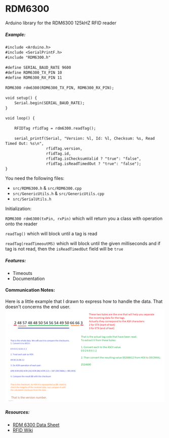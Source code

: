 # RDM6300
Arduino library for the RDM6300 125kHZ RFID reader

##### Example:

```
#include <Arduino.h>
#include <SerialPrintF.h>
#include "RDM6300.h"

#define SERIAL_BAUD_RATE 9600
#define RDM6300_TX_PIN 10
#define RDM6300_RX_PIN 11

RDM6300 rdm6300(RDM6300_TX_PIN, RDM6300_RX_PIN);

void setup() {
    Serial.begin(SERIAL_BAUD_RATE);
}

void loop() {

    RFIDTag rfidTag = rdm6300.readTag();

    serial_printf(Serial, "Version: %l, Id: %l, Checksum: %s, Read Timed Out: %s\n",
                  rfidTag.version,
                  rfidTag.id,
                  rfidTag.isChecksumValid ? "true": "false",
                  rfidTag.isReadTimedOut ? "true": "false");
}

```

You need the following files:
- `src/RDM6300.h` & `src/RDM6300.cpp`
- `src/GenericUtils.h` & `src/GenericUtils.cpp`
- `src/SerialUtils.h`

Initialization:

`RDM6300 rdm6300(txPin, rxPin)` which will return you a class with operation onto the reader

`readTag()` which will block until a tag is read

`readTag(readTimeoutMS)` which will block until the given milliseconds and if tag is not read, then the `isReadTimedOut` field will be `true`

##### Features:

- Timeouts
- Documentation

#### Communication Notes:

Here is a little example that I drawn to express how to handle the data. That doesn't concerns the end user.
![](data_visualization.png)



##### Resources:

- [RDM 6300 Data Sheet](https://www.openimpulse.com/blog/wp-content/uploads/wpsc/downloadables/RDM630-Spec.pdf)
- [RFID Wiki](https://en.wikipedia.org/wiki/Radio-frequency_identification)
